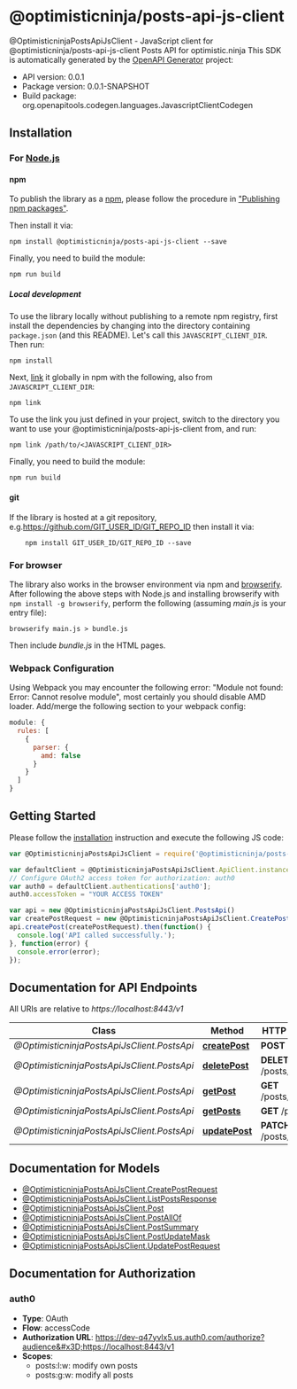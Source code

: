 # @optimisticninja/posts-api-js-client

@OptimisticninjaPostsApiJsClient - JavaScript client for @optimisticninja/posts-api-js-client
Posts API for optimistic.ninja
This SDK is automatically generated by the [OpenAPI Generator](https://openapi-generator.tech) project:

- API version: 0.0.1
- Package version: 0.0.1-SNAPSHOT
- Build package: org.openapitools.codegen.languages.JavascriptClientCodegen

## Installation

### For [Node.js](https://nodejs.org/)

#### npm

To publish the library as a [npm](https://www.npmjs.com/), please follow the procedure in ["Publishing npm packages"](https://docs.npmjs.com/getting-started/publishing-npm-packages).

Then install it via:

```shell
npm install @optimisticninja/posts-api-js-client --save
```

Finally, you need to build the module:

```shell
npm run build
```

##### Local development

To use the library locally without publishing to a remote npm registry, first install the dependencies by changing into the directory containing `package.json` (and this README). Let's call this `JAVASCRIPT_CLIENT_DIR`. Then run:

```shell
npm install
```

Next, [link](https://docs.npmjs.com/cli/link) it globally in npm with the following, also from `JAVASCRIPT_CLIENT_DIR`:

```shell
npm link
```

To use the link you just defined in your project, switch to the directory you want to use your @optimisticninja/posts-api-js-client from, and run:

```shell
npm link /path/to/<JAVASCRIPT_CLIENT_DIR>
```

Finally, you need to build the module:

```shell
npm run build
```

#### git

If the library is hosted at a git repository, e.g.https://github.com/GIT_USER_ID/GIT_REPO_ID
then install it via:

```shell
    npm install GIT_USER_ID/GIT_REPO_ID --save
```

### For browser

The library also works in the browser environment via npm and [browserify](http://browserify.org/). After following
the above steps with Node.js and installing browserify with `npm install -g browserify`,
perform the following (assuming *main.js* is your entry file):

```shell
browserify main.js > bundle.js
```

Then include *bundle.js* in the HTML pages.

### Webpack Configuration

Using Webpack you may encounter the following error: "Module not found: Error:
Cannot resolve module", most certainly you should disable AMD loader. Add/merge
the following section to your webpack config:

```javascript
module: {
  rules: [
    {
      parser: {
        amd: false
      }
    }
  ]
}
```

## Getting Started

Please follow the [installation](#installation) instruction and execute the following JS code:

```javascript
var @OptimisticninjaPostsApiJsClient = require('@optimisticninja/posts-api-js-client');

var defaultClient = @OptimisticninjaPostsApiJsClient.ApiClient.instance;
// Configure OAuth2 access token for authorization: auth0
var auth0 = defaultClient.authentications['auth0'];
auth0.accessToken = "YOUR ACCESS TOKEN"

var api = new @OptimisticninjaPostsApiJsClient.PostsApi()
var createPostRequest = new @OptimisticninjaPostsApiJsClient.CreatePostRequest(); // {CreatePostRequest} 
api.createPost(createPostRequest).then(function() {
  console.log('API called successfully.');
}, function(error) {
  console.error(error);
});


```

## Documentation for API Endpoints

All URIs are relative to *https://localhost:8443/v1*

Class | Method | HTTP request | Description
------------ | ------------- | ------------- | -------------
*@OptimisticninjaPostsApiJsClient.PostsApi* | [**createPost**](docs/PostsApi.md#createPost) | **POST** /posts | create post
*@OptimisticninjaPostsApiJsClient.PostsApi* | [**deletePost**](docs/PostsApi.md#deletePost) | **DELETE** /posts/{postId} | delete post
*@OptimisticninjaPostsApiJsClient.PostsApi* | [**getPost**](docs/PostsApi.md#getPost) | **GET** /posts/{postId} | get post
*@OptimisticninjaPostsApiJsClient.PostsApi* | [**getPosts**](docs/PostsApi.md#getPosts) | **GET** /posts | get posts
*@OptimisticninjaPostsApiJsClient.PostsApi* | [**updatePost**](docs/PostsApi.md#updatePost) | **PATCH** /posts/{postId} | update post


## Documentation for Models

 - [@OptimisticninjaPostsApiJsClient.CreatePostRequest](docs/CreatePostRequest.md)
 - [@OptimisticninjaPostsApiJsClient.ListPostsResponse](docs/ListPostsResponse.md)
 - [@OptimisticninjaPostsApiJsClient.Post](docs/Post.md)
 - [@OptimisticninjaPostsApiJsClient.PostAllOf](docs/PostAllOf.md)
 - [@OptimisticninjaPostsApiJsClient.PostSummary](docs/PostSummary.md)
 - [@OptimisticninjaPostsApiJsClient.PostUpdateMask](docs/PostUpdateMask.md)
 - [@OptimisticninjaPostsApiJsClient.UpdatePostRequest](docs/UpdatePostRequest.md)


## Documentation for Authorization



### auth0


- **Type**: OAuth
- **Flow**: accessCode
- **Authorization URL**: https://dev-q47yvlx5.us.auth0.com/authorize?audience&#x3D;https://localhost:8443/v1
- **Scopes**: 
  - posts:l:w: modify own posts
  - posts:g:w: modify all posts


